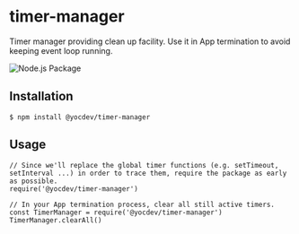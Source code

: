 # timer-manager
Timer manager providing clean up facility. Use it in App termination to avoid keeping event loop running.

![Node.js Package](https://github.com/yocdev/timer-manager/workflows/Node.js%20Package/badge.svg)

## Installation

```
$ npm install @yocdev/timer-manager
```

## Usage

```
// Since we'll replace the global timer functions (e.g. setTimeout, setInterval ...) in order to trace them, require the package as early as possible.
require('@yocdev/timer-manager')
```

```
// In your App termination process, clear all still active timers.
const TimerManager = require('@yocdev/timer-manager')
TimerManager.clearAll()
```
